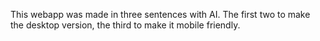 This webapp was made in three sentences with AI. The first two to make the desktop version, the third to make it mobile friendly.

